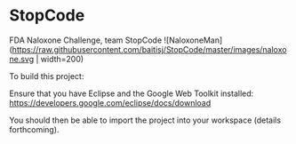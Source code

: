 # StopCode
FDA Naloxone Challenge, team StopCode
![NaloxoneMan](https://raw.githubusercontent.com/baitisj/StopCode/master/images/naloxone.svg | width=200)

To build this project:

Ensure that you have Eclipse and the Google Web Toolkit installed:
https://developers.google.com/eclipse/docs/download

You should then be able to import the project into your workspace (details forthcoming).
